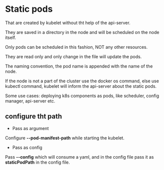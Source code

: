 # Static pods

That are created by kubelet without tht help of the api-server.

They are saved in a directory in the node and will be scheduled on the node itself.

Only pods can be scheduled in this fashion, NOT any other resources.

They are read only and only change in the file will update the pods.

The naming convention, the pod name is appended with the name of the node.

If the node is not a part of the cluster use the docker os command, else use kubectl command, kubelet will inform the api-server about the static pods.

Some use cases: deploying k8s components as pods, like scheduler, config manager, api-server etc.

## configure tht path

- Pass as argument

Configure **--pod-manifest-path** while starting the kubelet.

- Pass as config

Pass **--config** which will consume a yaml, and in the config file pass it as **staticPodPath** in the config file.
